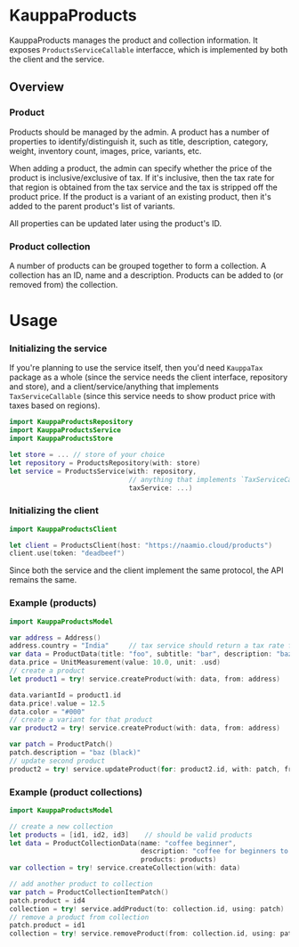 # KauppaProducts

KauppaProducts manages the product and collection information. It exposes `ProductsServiceCallable` interfacce, which is implemented by both the client and the service.

## Overview

### Product

Products should be managed by the admin. A product has a number of properties to identify/distinguish it, such as title, description, category, weight, inventory count, images, price, variants, etc.

When adding a product, the admin can specify whether the price of the product is inclusive/exclusive of tax. If it's inclusive, then the tax rate for that region is obtained from the tax service and the tax is stripped off the product price. If the product is a variant of an existing product, then it's added
to the parent product's list of variants.

All properties can be updated later using the product's ID.

### Product collection

A number of products can be grouped together to form a collection. A collection has an ID, name and a description. Products can be added to (or removed from) the collection.

# Usage

### Initializing the service

If you're planning to use the service itself, then you'd need `KauppaTax` package as a whole (since the service needs the client interface, repository and store), and a client/service/anything that implements `TaxServiceCallable` (since this service needs to show product price with taxes based on regions).

``` swift
import KauppaProductsRepository
import KauppaProductsService
import KauppaProductsStore

let store = ... // store of your choice
let repository = ProductsRepository(with: store)
let service = ProductsService(with: repository,
                              // anything that implements `TaxServiceCallable`
                              taxService: ...)
```

### Initializing the client

``` swift
import KauppaProductsClient

let client = ProductsClient(host: "https://naamio.cloud/products")
client.use(token: "deadbeef")
```

Since both the service and the client implement the same protocol, the API remains the same.

### Example (products)

``` swift
import KauppaProductsModel

var address = Address()
address.country = "India"     // tax service should return a tax rate for this
var data = ProductData(title: "foo", subtitle: "bar", description: "baz")
data.price = UnitMeasurement(value: 10.0, unit: .usd)
// create a product
let product1 = try! service.createProduct(with: data, from: address)

data.variantId = product1.id
data.price!.value = 12.5
data.color = "#000"
// create a variant for that product
var product2 = try! service.createProduct(with: data, from: address)

var patch = ProductPatch()
patch.description = "baz (black)"
// update second product
product2 = try! service.updateProduct(for: product2.id, with: patch, from: address)
```

### Example (product collections)

``` swift
import KauppaProductsModel

// create a new collection
let products = [id1, id2, id3]    // should be valid products
let data = ProductCollectionData(name: "coffee beginner",
                                 description: "coffee for beginners to try out",
                                 products: products)
var collection = try! service.createCollection(with: data)

// add another product to collection
var patch = ProductCollectionItemPatch()
patch.product = id4
collection = try! service.addProduct(to: collection.id, using: patch)
// remove a product from collection
patch.product = id1
collection = try! service.removeProduct(from: collection.id, using: patch)
```
